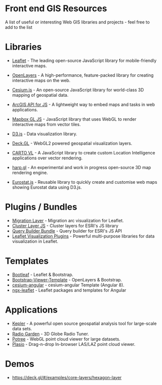# Front end GIS Resources
A list of useful or interesting Web GIS libraries and projects - feel free to add to the list

# Libraries
- [Leaflet](https://leafletjs.com/) - The leading open-source JavaScript library for mobile-friendly interactive maps.
- [OpenLayers](https://openlayers.org/) - A high-performance, feature-packed library for creating interactive maps on the web.
- [Cesium.js](https://cesiumjs.org/) - An open-source JavaScript library for world-class 3D mapping of geospatial data.
- [ArcGIS API for JS](https://developers.arcgis.com/javascript/3/) - A lightweight way to embed maps and tasks in web applications.
- [Mapbox GL JS](https://docs.mapbox.com/mapbox-gl-js/examples/) - JavaScript library that uses WebGL to render interactive maps from vector tiles.
- [D3.js](https://github.com/d3/d3/wiki/Gallery) - Data visualization library.
- [Deck.GL](https://github.com/uber/deck.gl) - WebGL2 powered geospatial visualization layers.
- [CARTO VL](https://github.com/CartoDB/carto-vl) - A JavaScript library to create custom Location Intelligence applications over vector rendering.
- [harp.gl](https://github.com/heremaps/harp.gl) - An experimental and work in progress open-source 3D map rendering engine.


- [Eurostat.js](https://github.com/eurostat/eurostat.js/blob/master/doc/README-map.md) - Reusable library to quickly create and customise web maps showing Eurostat data using D3.js.

# Plugins / Bundles
- [Migration Layer](https://github.com/lit-forest/leaflet.migrationLayer) - Migration arc visualization for Leaflet.
- [Cluster Layer JS](https://github.com/Esri/cluster-layer-js) - Cluster layers for ESRI's JS library
- [Query Builder Bundle](https://github.com/conterra/mapapps-query-builder) - Query builder for ESRI's JS API
- [Leaflet Visualization Plugins](https://leafletjs.com/plugins.html#dataviz) - Powerful multi-purpose libraries for data visualization in Leaflet.

# Templates
- [Bootleaf](https://github.com/bmcbride/bootleaf) - Leaflet & Bootstrap.
- [Bootstrap-Viewer-Template](https://github.com/jumpinjackie/bootstrap-viewer-template) - OpenLayers & Bootstrap.
- [cesium-angular](https://github.com/Developer-Plexscape/cesium-angular-example) - cesium-angular Template (Angular 8).
- [ngx-leaflet](https://github.com/Asymmetrik/ngx-leaflet) - Leaflet packages and templates for Angular

# Applications
- [Kepler](https://kepler.gl/demo) - A powerful open source geospatial analysis tool for large-scale data sets.
- [Radio Garden](https://radio.garden/) - 3D Globe Radio Tuner.
- [Potree](https://github.com/potree/potree) - WebGL point cloud viewer for large datasets.
- [Plasio](https://github.com/verma/plasio) - Drag-n-drop In-browser LAS/LAZ point cloud viewer.

# Demos
- https://deck.gl/#/examples/core-layers/hexagon-layer
